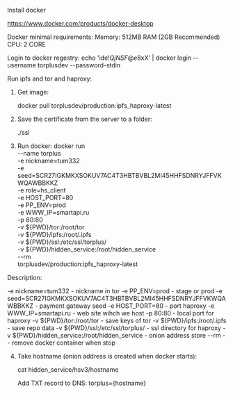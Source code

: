 Install docker

https://www.docker.com/products/docker-desktop

Docker minimal requirements:
Memory: 512MB RAM (2GB Recommended)
CPU: 2 CORE

Login to docker regestry:
    echo 'ide!$QjNSF@e$8xX' | docker login --username torplusdev --password-stdin

Run ipfs and tor and haproxy:

1) Get image:

    docker pull torplusdev/production:ipfs_haproxy-latest

2) Save the certificate from the server to a folder:

    ./ssl
    
3) Run docker:
    docker run \
    --name torplus \
    -e nickname=tum332 \
    -e seed=SCR27IGKMKXSOKUV7AC4T3HBTBVBL2MI45HHFSDNRYJFFVKWQAWBBKKZ \
    -e role=hs_client \
    -e HOST_PORT=80 \
    -e PP_ENV=prod \
    -e WWW_IP=smartapi.ru \
    -p 80:80 \
    -v ${PWD}/tor:/root/tor \
    -v ${PWD}/ipfs:/root/.ipfs \
    -v ${PWD}/ssl:/etc/ssl/torplus/ \
    -v ${PWD}/hidden_service:/root/hidden_service \
    --rm \
    torplusdev/production:ipfs_haproxy-latest

Description:

-e nickname=tum332  - nickname in tor
-e PP_ENV=prod - stage or prod 
-e seed=SCR27IGKMKXSOKUV7AC4T3HBTBVBL2MI45HHFSDNRYJFFVKWQAWBBKKZ -  payment gateway seed
-e HOST_PORT=80  - port haproxy
-e WWW_IP=smartapi.ru -  web site wihch we host 
-p 80:80 - local port for haproxy
-v ${PWD}/tor:/root/tor  - save keys of tor 
-v ${PWD}/ipfs:/root/.ipfs - save repo data
-v ${PWD}/ssl:/etc/ssl/torplus/ - ssl directory for haproxy 
-v ${PWD}/hidden_service:/root/hidden_service - onion address store 
--rm  -- remove docker container when stop 


4) Take hostname (onion address is created when docker starts):

    cat hidden_service/hsv3/hostname

    Add TXT record to DNS:
        torplus={hostname}


